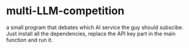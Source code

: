 # multi-LLM-competition
a small program that debates which AI service the guy should subscibe.
Just install all the dependencies, replace the API key part in the main function and run it.
